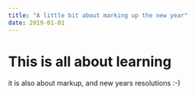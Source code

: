 ```yaml
---
title: "A little bit about marking up the new year"
date: 2019-01-01
---
```


# This is all about learning

it is also about markup, and new years resolutions :-)
